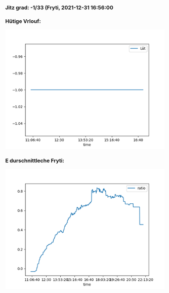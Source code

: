 ### Jitz grad: -1/33 (Fryti, 2021-12-31 16:56:00

### Hütige Vrlouf:
![Graph](Today.png)

### E durschnittleche Fryti:
![Graph](Fryti.png)